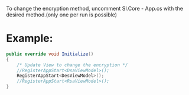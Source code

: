 To change the encryption method, uncomment SI.Core - App.cs with the desired method.(only one per run is possible)
# Example:
```cs
public override void Initialize()
{
    /* Update View to change the encryption */
    //RegisterAppStart<DsaViewModel>();
    RegisterAppStart<DesViewModel>();
    //RegisterAppStart<RsaViewModel>();
}
```
